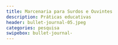 ```yaml
---
title: Marcenaria para Surdos e Ouvintes 
description: Práticas educativas
header: bullet-journal-05.jpeg 
categories: pesquisa
swipebox: bullet-journal- 
---
```

